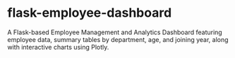 # flask-employee-dashboard
A Flask-based Employee Management and Analytics Dashboard featuring employee data, summary tables by department, age, and joining year, along with interactive charts using Plotly.
